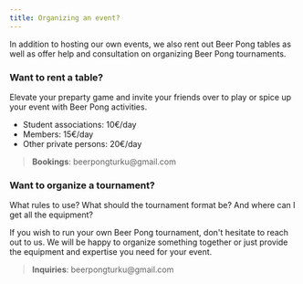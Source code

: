 ```yaml
---
title: Organizing an event?
---
```

In addition to hosting our own events, we also rent out Beer Pong tables as well as offer help and consultation on organizing Beer Pong tournaments.

### Want to rent a table?
Elevate your preparty game and invite your friends over to play or spice up your event with Beer Pong activities.
- Student associations: 10€/day
- Members: 15€/day
- Other private persons: 20€/day

<blockquote class="highlight-quote">
<b>Bookings</b>: beerpongturku@gmail.com
</blockquote>

### Want to organize a tournament?
What rules to use? What should the tournament format be? And where can I get all the equipment?

If you wish to run your own Beer Pong tournament, don't hesitate to reach out to us. We will be happy to organize something together or just provide the equipment and expertise you need for your event.

<blockquote class="highlight-quote">
<b>Inquiries</b>: beerpongturku@gmail.com
</blockquote>